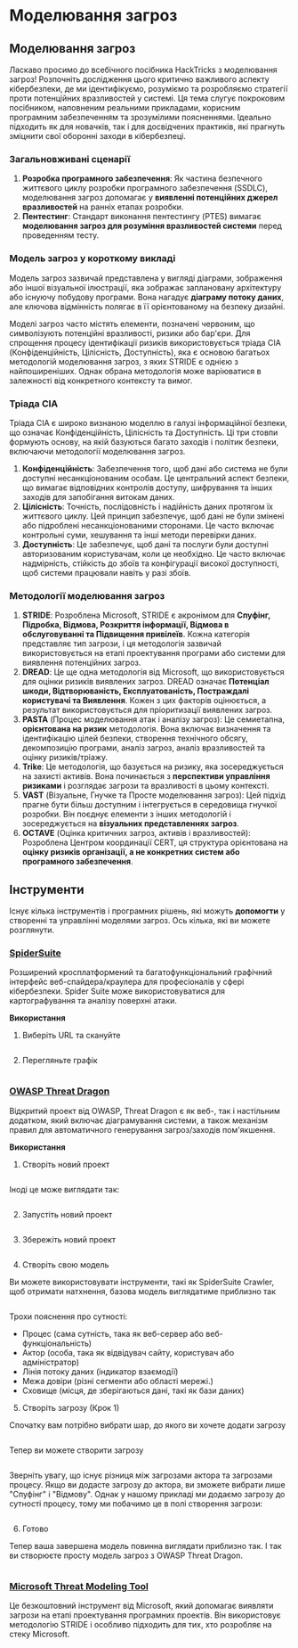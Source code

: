 # Моделювання загроз

## Моделювання загроз

Ласкаво просимо до всебічного посібника HackTricks з моделювання загроз! Розпочніть дослідження цього критично важливого аспекту кібербезпеки, де ми ідентифікуємо, розуміємо та розробляємо стратегії проти потенційних вразливостей у системі. Ця тема слугує покроковим посібником, наповненим реальними прикладами, корисним програмним забезпеченням та зрозумілими поясненнями. Ідеально підходить як для новачків, так і для досвідчених практиків, які прагнуть зміцнити свої оборонні заходи в кібербезпеці.

### Загальновживані сценарії

1. **Розробка програмного забезпечення**: Як частина безпечного життєвого циклу розробки програмного забезпечення (SSDLC), моделювання загроз допомагає у **виявленні потенційних джерел вразливостей** на ранніх етапах розробки.
2. **Пентестинг**: Стандарт виконання пентестингу (PTES) вимагає **моделювання загроз для розуміння вразливостей системи** перед проведенням тесту.

### Модель загроз у короткому викладі

Модель загроз зазвичай представлена у вигляді діаграми, зображення або іншої візуальної ілюстрації, яка зображає заплановану архітектуру або існуючу побудову програми. Вона нагадує **діаграму потоку даних**, але ключова відмінність полягає в її орієнтованому на безпеку дизайні.

Моделі загроз часто містять елементи, позначені червоним, що символізують потенційні вразливості, ризики або бар'єри. Для спрощення процесу ідентифікації ризиків використовується тріада CIA (Конфіденційність, Цілісність, Доступність), яка є основою багатьох методологій моделювання загроз, з яких STRIDE є однією з найпоширеніших. Однак обрана методологія може варіюватися в залежності від конкретного контексту та вимог.

### Тріада CIA

Тріада CIA є широко визнаною моделлю в галузі інформаційної безпеки, що означає Конфіденційність, Цілісність та Доступність. Ці три стовпи формують основу, на якій базуються багато заходів і політик безпеки, включаючи методології моделювання загроз.

1. **Конфіденційність**: Забезпечення того, щоб дані або система не були доступні несанкціонованим особам. Це центральний аспект безпеки, що вимагає відповідних контролів доступу, шифрування та інших заходів для запобігання витокам даних.
2. **Цілісність**: Точність, послідовність і надійність даних протягом їх життєвого циклу. Цей принцип забезпечує, щоб дані не були змінені або підроблені несанкціонованими сторонами. Це часто включає контрольні суми, хешування та інші методи перевірки даних.
3. **Доступність**: Це забезпечує, щоб дані та послуги були доступні авторизованим користувачам, коли це необхідно. Це часто включає надмірність, стійкість до збоїв та конфігурації високої доступності, щоб системи працювали навіть у разі збоїв.

### Методології моделювання загроз

1. **STRIDE**: Розроблена Microsoft, STRIDE є акронімом для **Спуфінг, Підробка, Відмова, Розкриття інформації, Відмова в обслуговуванні та Підвищення привілеїв**. Кожна категорія представляє тип загрози, і ця методологія зазвичай використовується на етапі проектування програми або системи для виявлення потенційних загроз.
2. **DREAD**: Це ще одна методологія від Microsoft, що використовується для оцінки ризиків виявлених загроз. DREAD означає **Потенціал шкоди, Відтворюваність, Експлуатованість, Постраждалі користувачі та Виявлення**. Кожен з цих факторів оцінюється, а результат використовується для пріоритизації виявлених загроз.
3. **PASTA** (Процес моделювання атак і аналізу загроз): Це семиетапна, **орієнтована на ризик** методологія. Вона включає визначення та ідентифікацію цілей безпеки, створення технічного обсягу, декомпозицію програми, аналіз загроз, аналіз вразливостей та оцінку ризиків/тріажу.
4. **Trike**: Це методологія, що базується на ризику, яка зосереджується на захисті активів. Вона починається з **перспективи управління ризиками** і розглядає загрози та вразливості в цьому контексті.
5. **VAST** (Візуальне, Гнучке та Просте моделювання загроз): Цей підхід прагне бути більш доступним і інтегрується в середовища гнучкої розробки. Він поєднує елементи з інших методологій і зосереджується на **візуальних представленнях загроз**.
6. **OCTAVE** (Оцінка критичних загроз, активів і вразливостей): Розроблена Центром координації CERT, ця структура орієнтована на **оцінку ризиків організації, а не конкретних систем або програмного забезпечення**.

## Інструменти

Існує кілька інструментів і програмних рішень, які можуть **допомогти** у створенні та управлінні моделями загроз. Ось кілька, які ви можете розглянути.

### [SpiderSuite](https://github.com/3nock/SpiderSuite)

Розширений кросплатформений та багатофункціональний графічний інтерфейс веб-спайдера/краулера для професіоналів у сфері кібербезпеки. Spider Suite може використовуватися для картографування та аналізу поверхні атаки.

**Використання**

1. Виберіть URL та скануйте

<figure><img src="../images/threatmodel_spidersuite_1.png" alt=""><figcaption></figcaption></figure>

2. Перегляньте графік

<figure><img src="../images/threatmodel_spidersuite_2.png" alt=""><figcaption></figcaption></figure>

### [OWASP Threat Dragon](https://github.com/OWASP/threat-dragon/releases)

Відкритий проект від OWASP, Threat Dragon є як веб-, так і настільним додатком, який включає діаграмування системи, а також механізм правил для автоматичного генерування загроз/заходів пом'якшення.

**Використання**

1. Створіть новий проект

<figure><img src="../images/create_new_project_1.jpg" alt=""><figcaption></figcaption></figure>

Іноді це може виглядати так:

<figure><img src="../images/1_threatmodel_create_project.jpg" alt=""><figcaption></figcaption></figure>

2. Запустіть новий проект

<figure><img src="../images/launch_new_project_2.jpg" alt=""><figcaption></figcaption></figure>

3. Збережіть новий проект

<figure><img src="../images/save_new_project.jpg" alt=""><figcaption></figcaption></figure>

4. Створіть свою модель

Ви можете використовувати інструменти, такі як SpiderSuite Crawler, щоб отримати натхнення, базова модель виглядатиме приблизно так

<figure><img src="../images/0_basic_threat_model.jpg" alt=""><figcaption></figcaption></figure>

Трохи пояснення про сутності:

- Процес (сама сутність, така як веб-сервер або веб-функціональність)
- Актор (особа, така як відвідувач сайту, користувач або адміністратор)
- Лінія потоку даних (індикатор взаємодії)
- Межа довіри (різні сегменти або області мережі.)
- Сховище (місця, де зберігаються дані, такі як бази даних)

5. Створіть загрозу (Крок 1)

Спочатку вам потрібно вибрати шар, до якого ви хочете додати загрозу

<figure><img src="../images/3_threatmodel_chose-threat-layer.jpg" alt=""><figcaption></figcaption></figure>

Тепер ви можете створити загрозу

<figure><img src="../images/4_threatmodel_create-threat.jpg" alt=""><figcaption></figcaption></figure>

Зверніть увагу, що існує різниця між загрозами актора та загрозами процесу. Якщо ви додасте загрозу до актора, ви зможете вибрати лише "Спуфінг" і "Відмову". Однак у нашому прикладі ми додаємо загрозу до сутності процесу, тому ми побачимо це в полі створення загрози:

<figure><img src="../images/2_threatmodel_type-option.jpg" alt=""><figcaption></figcaption></figure>

6. Готово

Тепер ваша завершена модель повинна виглядати приблизно так. І так ви створюєте просту модель загроз з OWASP Threat Dragon.

<figure><img src="../images/threat_model_finished.jpg" alt=""><figcaption></figcaption></figure>

### [Microsoft Threat Modeling Tool](https://aka.ms/threatmodelingtool)

Це безкоштовний інструмент від Microsoft, який допомагає виявляти загрози на етапі проектування програмних проектів. Він використовує методологію STRIDE і особливо підходить для тих, хто розробляє на стеку Microsoft.
